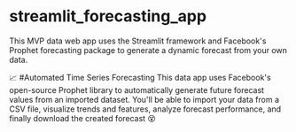 # streamlit_forecasting_app
This MVP data web app uses the Streamlit framework and Facebook's Prophet forecasting package to generate a dynamic forecast from your own data.


📈 #Automated Time Series Forecasting
This data app uses Facebook's open-source Prophet library to automatically generate future forecast values from an imported dataset. You'll be able to import your data from a CSV file, visualize trends and features, analyze forecast performance, and finally download the created forecast 😵
